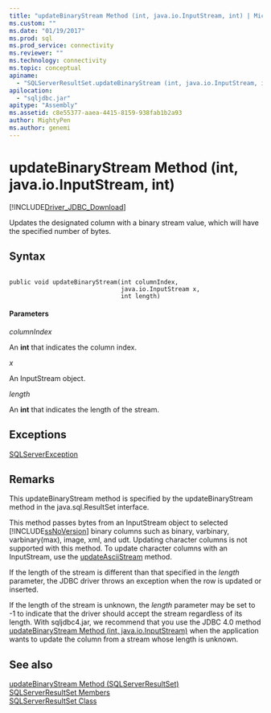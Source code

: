 ```yaml
---
title: "updateBinaryStream Method (int, java.io.InputStream, int) | Microsoft Docs"
ms.custom: ""
ms.date: "01/19/2017"
ms.prod: sql
ms.prod_service: connectivity
ms.reviewer: ""
ms.technology: connectivity
ms.topic: conceptual
apiname: 
  - "SQLServerResultSet.updateBinaryStream (int, java.io.InputStream, int)"
apilocation: 
  - "sqljdbc.jar"
apitype: "Assembly"
ms.assetid: c8e55377-aaea-4415-8159-938fab1b2a93
author: MightyPen
ms.author: genemi
---
```

# updateBinaryStream Method (int, java.io.InputStream, int)
[!INCLUDE[Driver_JDBC_Download](../../../includes/driver_jdbc_download.md)]

  Updates the designated column with a binary stream value, which will have the specified number of bytes.  
  
## Syntax  
  
```  
  
public void updateBinaryStream(int columnIndex,  
                               java.io.InputStream x,  
                               int length)  
```  
  
#### Parameters  
 *columnIndex*  
  
 An **int** that indicates the column index.  
  
 *x*  
  
 An InputStream object.  
  
 *length*  
  
 An **int** that indicates the length of the stream.  
  
## Exceptions  
 [SQLServerException](../../../connect/jdbc/reference/sqlserverexception-class.md)  
  
## Remarks  
 This updateBinaryStream method is specified by the updateBinaryStream method in the java.sql.ResultSet interface.  
  
 This method passes bytes from an InputStream object to selected [!INCLUDE[ssNoVersion](../../../includes/ssnoversion-md.md)] binary columns such as binary, varbinary, varbinary(max), image, xml, and udt. Updating character columns is not supported with this method. To update character columns with an InputStream, use the [updateAsciiStream](../../../connect/jdbc/reference/updateasciistream-method-sqlserverresultset.md) method.  
  
 If the length of the stream is different than that specified in the *length* parameter, the JDBC driver throws an exception when the row is updated or inserted.  
  
 If the length of the stream is unknown, the *length* parameter may be set to -1 to indicate that the driver should accept the stream regardless of its length. With sqljdbc4.jar, we recommend that you use the JDBC 4.0 method [updateBinaryStream Method &#40;int, java.io.InputStream&#41;](../../../connect/jdbc/reference/updatebinarystream-method-int-java-io-inputstream.md) when the application wants to update the column from a stream whose length is unknown.  
  
## See also  
 [updateBinaryStream Method &#40;SQLServerResultSet&#41;](../../../connect/jdbc/reference/updatebinarystream-method-sqlserverresultset.md)   
 [SQLServerResultSet Members](../../../connect/jdbc/reference/sqlserverresultset-members.md)   
 [SQLServerResultSet Class](../../../connect/jdbc/reference/sqlserverresultset-class.md)  
  
  
